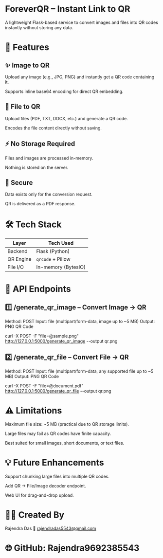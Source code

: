 # ForeverQR – Instant Link to QR

A lightweight Flask-based service to convert images and files into QR codes instantly without storing any data.

# 🚀 Features

## ✨ Image to QR

Upload any image (e.g., JPG, PNG) and instantly get a QR code containing it.

Supports inline base64 encoding for direct QR embedding.

## 📂 File to QR

Upload files (PDF, TXT, DOCX, etc.) and generate a QR code.

Encodes the file content directly without saving.

## ⚡ No Storage Required

Files and images are processed in-memory.

Nothing is stored on the server.

## 🔐 Secure

Data exists only for the conversion request.

QR is delivered as a PDF response.

# 🛠️ Tech Stack

| Layer     | Tech Used           |
| --------- | ------------------- |
| Backend   | Flask (Python)      |
| QR Engine | `qrcode` + Pillow   |
| File I/O  | In-memory (BytesIO) |

# 📌 API Endpoints
## 1️⃣ /generate_qr_image – Convert Image → QR

Method: POST
Input: file (multipart/form-data, image up to ~5 MB)
Output: PNG QR Code

curl -X POST -F "file=@sample.png" http://127.0.0.1:5000/generate_qr_image --output qr.png

## 2️⃣ /generate_qr_file – Convert File → QR

Method: POST
Input: file (multipart/form-data, any supported file up to ~5 MB)
Output: PNG QR Code

curl -X POST -F "file=@document.pdf" http://127.0.0.1:5000/generate_qr_file --output qr.png

# ⚠️ Limitations

Maximum file size: ~5 MB (practical due to QR storage limits).

Large files may fail as QR codes have finite capacity.

Best suited for small images, short documents, or text files.

# 💡 Future Enhancements

Support chunking large files into multiple QR codes.

Add QR → File/Image decoder endpoint.

Web UI for drag-and-drop upload.

# 🧑‍💻 Created By

Rajendra Das
💌 rajendradas5543@gmail.com

# 🌐 GitHub: Rajendra9692385543
